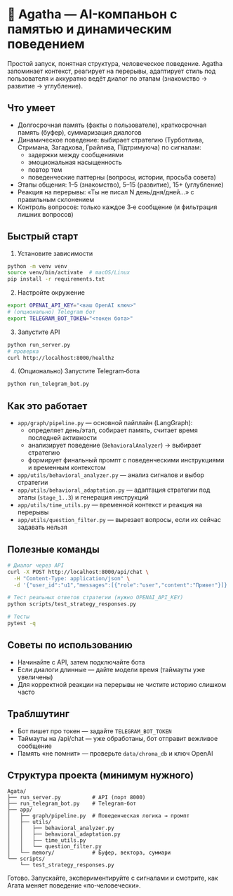 # 🤖 Agatha — AI-компаньон с памятью и динамическим поведением

Простой запуск, понятная структура, человеческое поведение. Agatha запоминает контекст, реагирует на перерывы, адаптирует стиль под пользователя и аккуратно ведёт диалог по этапам (знакомство → развитие → углубление).

## Что умеет
- Долгосрочная память (факты о пользователе), краткосрочная память (буфер), суммаризация диалогов
- Динамическое поведение: выбирает стратегию (Турботлива, Стримана, Загадкова, Грайлива, Підтримуюча) по сигналам:
  - задержки между сообщениями
  - эмоциональная насыщенность
  - повтор тем
  - поведенческие паттерны (вопросы, истории, просьба совета)
- Этапы общения: 1–5 (знакомство), 5–15 (развитие), 15+ (углубление)
- Реакция на перерывы: «Ты не писал N день/дня/дней…» с правильным склонением
- Контроль вопросов: только каждое 3‑е сообщение (и фильтрация лишних вопросов)

## Быстрый старт
1) Установите зависимости
```bash
python -m venv venv
source venv/bin/activate  # macOS/Linux
pip install -r requirements.txt
```

2) Настройте окружение
```bash
export OPENAI_API_KEY="<ваш OpenAI ключ>"
# (опционально) Telegram бот
export TELEGRAM_BOT_TOKEN="<токен бота>"
```

3) Запустите API
```bash
python run_server.py
# проверка
curl http://localhost:8000/healthz
```

4) (Опционально) Запустите Telegram‑бота
```bash
python run_telegram_bot.py
```

## Как это работает
- `app/graph/pipeline.py` — основной пайплайн (LangGraph):
  - определяет день/этап, собирает память, считает время последней активности
  - анализирует поведение (`BehavioralAnalyzer`) → выбирает стратегию
  - формирует финальный промпт с поведенческими инструкциями и временным контекстом
- `app/utils/behavioral_analyzer.py` — анализ сигналов и выбор стратегии
- `app/utils/behavioral_adaptation.py` — адаптация стратегии под этапы (`stage_1..3`) и генерация инструкций
- `app/utils/time_utils.py` — временной контекст и реакция на перерывы
- `app/utils/question_filter.py` — вырезает вопросы, если их сейчас задавать нельзя

## Полезные команды
```bash
# Диалог через API
curl -X POST http://localhost:8000/api/chat \
  -H "Content-Type: application/json" \
  -d '{"user_id":"u1","messages":[{"role":"user","content":"Привет"}]}'

# Тест реальных ответов стратегии (нужно OPENAI_API_KEY)
python scripts/test_strategy_responses.py

# Тесты
pytest -q
```

## Советы по использованию
- Начинайте с API, затем подключайте бота
- Если диалоги длинные — дайте модели время (таймауты уже увеличены)
- Для корректной реакции на перерывы не чистите историю слишком часто

## Траблшутинг
- Бот пишет про токен — задайте `TELEGRAM_BOT_TOKEN`
- Таймауты на /api/chat — уже обработаны, бот отправит вежливое сообщение
- Память «не помнит» — проверьте `data/chroma_db` и ключ OpenAI

## Структура проекта (минимум нужного)
```
Agata/
├── run_server.py          # API (порт 8000)
├── run_telegram_bot.py    # Telegram‑бот
├── app/
│   ├── graph/pipeline.py  # Поведенческая логика → промпт
│   ├── utils/
│   │   ├── behavioral_analyzer.py
│   │   ├── behavioral_adaptation.py
│   │   ├── time_utils.py
│   │   └── question_filter.py
│   └── memory/            # Буфер, вектора, суммари
└── scripts/
    └── test_strategy_responses.py
```

Готово. Запускайте, экспериментируйте с сигналами и смотрите, как Агата меняет поведение «по‑человечески».